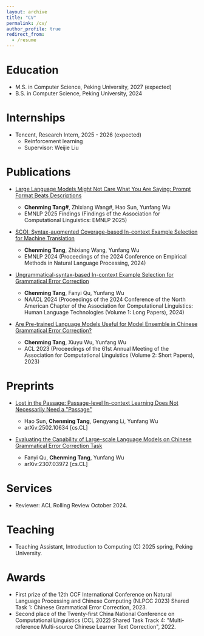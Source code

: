 ```yaml
---
layout: archive
title: "CV"
permalink: /cv/
author_profile: true
redirect_from:
  - /resume
---
```


Education
======
* M.S. in Computer Science, Peking University, 2027 (expected)
* B.S. in Computer Science, Peking University, 2024

Internships
======
* Tencent, Research Intern, 2025 - 2026 (expected)
  * Reinforcement learning
  * Supervisor: Weijie Liu

Publications
======
<!-- <ul>{% for post in site.publications reversed %}
    {% include archive-single-cv.html %}
  {% endfor %}</ul> -->

* [Large Language Models Might Not Care What You Are Saying: Prompt Format Beats Descriptions](https://arxiv.org/abs/2408.08780)
  * **Chenming Tang#**, Zhixiang Wang#, Hao Sun, Yunfang Wu
  * EMNLP 2025 Findings (Findings of the Association for Computational Linguistics: EMNLP 2025)

* [SCOI: Syntax-augmented Coverage-based In-context Example Selection for Machine Translation](https://aclanthology.org/2024.emnlp-main.555/)
  * **Chenming Tang**, Zhixiang Wang, Yunfang Wu
  * EMNLP 2024 (Proceedings of the 2024 Conference on Empirical Methods in Natural Language Processing, 2024)
  
* [Ungrammatical-syntax-based In-context Example Selection for Grammatical Error Correction](https://aclanthology.org/2024.naacl-long.99/)
  * **Chenming Tang**, Fanyi Qu, Yunfang Wu
  * NAACL 2024 (Proceedings of the 2024 Conference of the North American Chapter of the Association for Computational Linguistics: Human Language Technologies (Volume 1: Long Papers), 2024)
  
* [Are Pre-trained Language Models Useful for Model Ensemble in Chinese Grammatical Error Correction?](https://aclanthology.org/2023.acl-short.77/)
  * **Chenming Tang**, Xiuyu Wu, Yunfang Wu
  * ACL 2023 (Proceedings of the 61st Annual Meeting of the Association for Computational Linguistics (Volume 2: Short Papers), 2023)

Preprints
======

* [Lost in the Passage: Passage-level In-context Learning Does Not Necessarily Need a "Passage"](https://arxiv.org/abs/2502.10634)
  * Hao Sun, **Chenming Tang**, Gengyang Li, Yunfang Wu
  * arXiv:2502.10634 [cs.CL]
  
* [Evaluating the Capability of Large-scale Language Models on Chinese Grammatical Error Correction Task](https://arxiv.org/abs/2307.03972)
  * Fanyi Qu, **Chenming Tang**, Yunfang Wu
  * arXiv:2307.03972 [cs.CL]
  
<!-- Talks
======
  <ul>{% for post in site.talks reversed %}
    {% include archive-single-talk-cv.html  %}
  {% endfor %}</ul> -->
  
<!-- Teaching
======
  <ul>{% for post in site.teaching reversed %}
    {% include archive-single-cv.html %}
  {% endfor %}</ul> -->
  
<!-- Service and leadership
======
* Currently signed in to 43 different slack teams -->

Services
======
* Reviewer: ACL Rolling Review October 2024.

Teaching
======
* Teaching Assistant, Introduction to Computing (C) 2025 spring, Peking University.

Awards
======
* First prize of the 12th CCF International Conference on Natural Language Processing and Chinese Computing (NLPCC 2023) Shared Task 1: Chinese Grammatical Error Correction, 2023.
* Second place of the Twenty-first China National Conference on Computational Linguistics (CCL 2022) Shared Task Track 4: "Multi-reference Multi-source Chinese Learner Text Correction", 2022.
